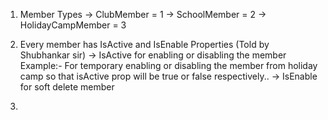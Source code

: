 1. Member Types
    -> ClubMember = 1
    -> SchoolMember = 2
    -> HolidayCampMember = 3

2. Every member has IsActive and IsEnable Properties (Told by Shubhankar sir)
    -> IsActive for enabling or disabling the member 
        Example:- For temporary enabling or disabling the member from holiday camp so that isActive prop will be true or false respectively..
    -> IsEnable for soft delete member

3. 